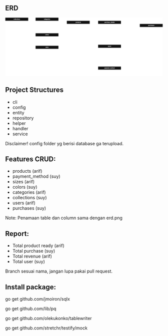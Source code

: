## ERD
![alt text](https://github.com/zuyatna/clothing-pair-project/blob/main/erd/clothes.drawio.png?raw=true)

## Project Structures
- cli
- config
- entity
- repository
- helper
- handler
- service

Disclaimer! config folder yg berisi database ga terupload.

## Features CRUD:
- products (arif)
- payment_method (suy)
- sizes (arif)
- colors (suy)
- categories (arif)
- collections (suy)
- users (arif)
- purchases (suy)

Note: Penamaan table dan column sama dengan erd.png

## Report:
- Total product ready (arif)
- Total purchase (suy)
- Total revenue (arif)
- Total user (suy)

Branch sesuai nama, jangan lupa pakai pull request.

## Install package:

go get github.com/jmoiron/sqlx

go get github.com/lib/pq

go get github.com/olekukonko/tablewriter

go get github.com/stretchr/testify/mock


